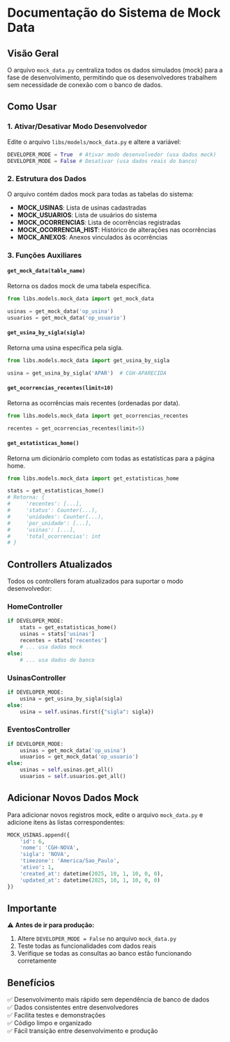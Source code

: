 # Documentação do Sistema de Mock Data

## Visão Geral

O arquivo `mock_data.py` centraliza todos os dados simulados (mock) para a fase de desenvolvimento, permitindo que os desenvolvedores trabalhem sem necessidade de conexão com o banco de dados.

## Como Usar

### 1. Ativar/Desativar Modo Desenvolvedor

Edite o arquivo `libs/models/mock_data.py` e altere a variável:

```python
DEVELOPER_MODE = True  # Ativar modo desenvolvedor (usa dados mock)
DEVELOPER_MODE = False # Desativar (usa dados reais do banco)
```

### 2. Estrutura dos Dados

O arquivo contém dados mock para todas as tabelas do sistema:

- **MOCK_USINAS**: Lista de usinas cadastradas
- **MOCK_USUARIOS**: Lista de usuários do sistema
- **MOCK_OCORRENCIAS**: Lista de ocorrências registradas
- **MOCK_OCORRENCIA_HIST**: Histórico de alterações nas ocorrências
- **MOCK_ANEXOS**: Anexos vinculados às ocorrências

### 3. Funções Auxiliares

#### `get_mock_data(table_name)`
Retorna os dados mock de uma tabela específica.

```python
from libs.models.mock_data import get_mock_data

usinas = get_mock_data('op_usina')
usuarios = get_mock_data('op_usuario')
```

#### `get_usina_by_sigla(sigla)`
Retorna uma usina específica pela sigla.

```python
from libs.models.mock_data import get_usina_by_sigla

usina = get_usina_by_sigla('APAR')  # CGH-APARECIDA
```

#### `get_ocorrencias_recentes(limit=10)`
Retorna as ocorrências mais recentes (ordenadas por data).

```python
from libs.models.mock_data import get_ocorrencias_recentes

recentes = get_ocorrencias_recentes(limit=5)
```

#### `get_estatisticas_home()`
Retorna um dicionário completo com todas as estatísticas para a página home.

```python
from libs.models.mock_data import get_estatisticas_home

stats = get_estatisticas_home()
# Retorna: {
#     'recentes': [...],
#     'status': Counter(...),
#     'unidades': Counter(...),
#     'por_unidade': [...],
#     'usinas': [...],
#     'total_ocorrencias': int
# }
```

## Controllers Atualizados

Todos os controllers foram atualizados para suportar o modo desenvolvedor:

### HomeController
```python
if DEVELOPER_MODE:
    stats = get_estatisticas_home()
    usinas = stats['usinas']
    recentes = stats['recentes']
    # ... usa dados mock
else:
    # ... usa dados do banco
```

### UsinasController
```python
if DEVELOPER_MODE:
    usina = get_usina_by_sigla(sigla)
else:
    usina = self.usinas.first({"sigla": sigla})
```

### EventosController
```python
if DEVELOPER_MODE:
    usinas = get_mock_data('op_usina')
    usuarios = get_mock_data('op_usuario')
else:
    usinas = self.usinas.get_all()
    usuarios = self.usuarios.get_all()
```

## Adicionar Novos Dados Mock

Para adicionar novos registros mock, edite o arquivo `mock_data.py` e adicione itens às listas correspondentes:

```python
MOCK_USINAS.append({
    'id': 6,
    'nome': 'CGH-NOVA',
    'sigla': 'NOVA',
    'timezone': 'America/Sao_Paulo',
    'ativo': 1,
    'created_at': datetime(2025, 10, 1, 10, 0, 0),
    'updated_at': datetime(2025, 10, 1, 10, 0, 0)
})
```

## Importante

⚠️ **Antes de ir para produção:**
1. Altere `DEVELOPER_MODE = False` no arquivo `mock_data.py`
2. Teste todas as funcionalidades com dados reais
3. Verifique se todas as consultas ao banco estão funcionando corretamente

## Benefícios

✅ Desenvolvimento mais rápido sem dependência de banco de dados  
✅ Dados consistentes entre desenvolvedores  
✅ Facilita testes e demonstrações  
✅ Código limpo e organizado  
✅ Fácil transição entre desenvolvimento e produção  

